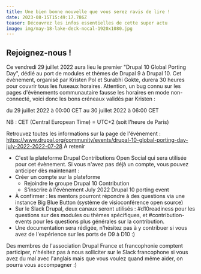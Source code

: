 ```yaml
---
title: Une bien bonne nouvelle que vous serez ravis de lire !
date: 2023-08-15T15:49:17.786Z
teaser: Découvrez les infos essentielles de cette super actu
image: img/may-18-lake-deck-nocal-1920x1080.jpg
---
```


## Rejoignez-nous !

Ce vendredi 29 juillet 2022 aura lieu le premier "Drupal 10 Global Porting Day", dédié au port de modules et thèmes de Drupal 9 à Drupal 10. Cet évènement, organisé par Kristen Pol et Surabhi Gokte, durera 30 heures pour couvrir tous les fuseaux horaires. Attention, un bug connu sur les pages d'évènements communautaire fausse les horaires en mode non-connecté, voici donc les bons créneaux validés par Kristen :

du 29 juillet 2022 à 00:00 CET au 30 juillet 2022 à 06:00 CET

NB : CET (Central European Time) = UTC+2 (soit l'heure de Paris)

Retrouvez toutes les informations sur la page de l'évènement : https://www.drupal.org/community/events/drupal-10-global-porting-day-july-2022-2022-07-28
À retenir

* C'est la plateforme Drupal Contributions Open Social qui sera utilisée pour cet évènement. Si vous n'avez pas déjà un compte, vous pouvez anticiper dès maintenant :
* Créer un compte sur la plateforme
  * Rejoindre le groupe Drupal 10 Contribution
  * S'inscrire à l'évènement July 2022 Drupal 10 porting event
* À confirmer : les mentors pourront répondre à des questions via une instance Big Blue Button (système de visioconférence open source)
* Sur le Slack Drupal, deux canaux seront utilisés : #d10readiness pour les questions sur des modules ou thèmes spécifiques, et #contribution-events pour les questions plus générales sur la contribution.
* Une documentation sera rédigée, n'hésitez pas à y contribuer si vous avez de l'expérience sur les ports de D9 à D10 :)

Des membres de l'association Drupal France et francophonie comptent participer, n'hésitez pas à nous solliciter sur le Slack francophone si vous avez du mal avec l'anglais mais que vous voulez quand même aider, on pourra vous accompagner :)
